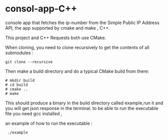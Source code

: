 # consol-app-C++
console app that fetches the ip-number from the Simple Public IP Address API, the app supported by cmake and make , C++.

This project and C++ Requests both use CMake.

When cloning, you need to clone recursively to get the contents of all submodules :
```
git clone --recursive
```
Then make a build directory and do a typical CMake build from there:

```
# mkdir build
# cd build
# cmake ..
# make
````

This should produce a binary in the build directory called example,run it and you will get json response in the terminal.
to be able to run the executable file you need gcc installed , 

an example of how to run the executable : 
```
 ./example 

```